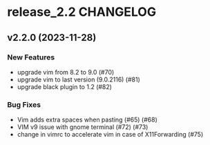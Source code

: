 # release_2.2 CHANGELOG

## v2.2.0 (2023-11-28)

### New Features

- upgrade vim from 8.2 to 9.0 (#70)
- upgrade vim to last version (9.0.2116) (#81)
- upgrade black plugin to 1.2 (#82)

### Bug Fixes

- Vim adds extra spaces when pasting (#65) (#68)
- VIM v9 issue with gnome terminal (#72) (#73)
- change in vimrc to accelerate vim in case of X11Forwarding (#75)


